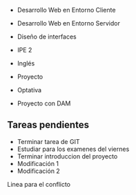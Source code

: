 - Desarrollo Web en Entorno Cliente
- Desarrollo Web en Entorno Servidor 
- Diseño de interfaces
- IPE 2
- Inglés
- Proyecto
- Optativa

- Proyecto con DAM


## Tareas pendientes

- Terminar tarea de GIT
- Estudiar para los examenes del viernes
- Terminar introduccion del proyecto
- Modificación 1
- Modificación 2

Linea para el conflicto
